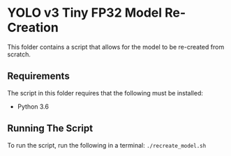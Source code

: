 # YOLO v3 Tiny FP32 Model Re-Creation
This folder contains a script that allows for the model to be re-created from scratch.

## Requirements
The script in this folder requires that the following must be installed:
- Python 3.6

## Running The Script
To run the script, run the following in a terminal: `./recreate_model.sh`